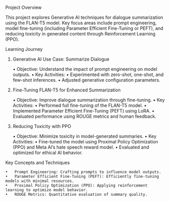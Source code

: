 Project Overview

This project explores Generative AI techniques for dialogue summarization using the FLAN-T5 model. Key focus areas include prompt engineering, model fine-tuning (including Parameter Efficient Fine-Tuning or PEFT), and reducing toxicity in generated content through Reinforcement Learning (PPO).

Learning Journey

1. Generative AI Use Case: Summarize Dialogue

	•	Objective: Understand the impact of prompt engineering on model outputs.
	•	Key Activities:
	•	Experimented with zero-shot, one-shot, and few-shot inferences.
	•	Adjusted generative configuration parameters.

2. Fine-Tuning FLAN-T5 for Enhanced Summarization

	•	Objective: Improve dialogue summarization through fine-tuning.
	•	Key Activities:
	•	Performed full fine-tuning of the FLAN-T5 model.
	•	Implemented Parameter Efficient Fine-Tuning (PEFT) using LoRA.
	•	Evaluated performance using ROUGE metrics and human feedback.

3. Reducing Toxicity with PPO

	•	Objective: Minimize toxicity in model-generated summaries.
	•	Key Activities:
	•	Fine-tuned the model using Proximal Policy Optimization (PPO) and Meta AI’s hate speech reward model.
	•	Evaluated and optimized for ethical AI behavior.

Key Concepts and Techniques

	•	Prompt Engineering: Crafting prompts to influence model outputs.
	•	Parameter Efficient Fine-Tuning (PEFT): Efficiently fine-tuning models with minimal resources.
	•	Proximal Policy Optimization (PPO): Applying reinforcement learning to optimize model behavior.
	•	ROUGE Metrics: Quantitative evaluation of summary quality.
